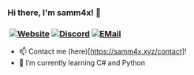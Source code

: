 ### Hi there, I'm samm4x! 👋
### ​ [![Website][website]](https://samm4x.xyz) [![Discord][discord]](https://discord.gg/AHx8afY) [![EMail][email]](mailto:hello@samm4x.xyz)

- 📫 Contact me (here)[https://samm4x.xyz/contact]!
- 🌱 I’m currently learning C# and Python

[website]:	https://img.shields.io/badge/-Website-lime?style=for-the-badge
[discord]:	https://img.shields.io/badge/-Discord-lime?style=for-the-badge
[email]:	https://img.shields.io/badge/-E--Mail-lime?style=for-the-badge
